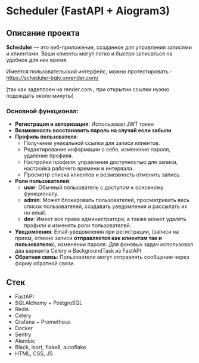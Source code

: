 # Scheduler (FastAPI + Aiogram3)


## Описание проекта

**Scheduler** — это веб-приложение, созданное для управления записями и клиентами. 
Ваши клиенты могут легко и быстро записаться на удобное для них время.

Имеется пользовательский интерфейс, можно протестировать - https://scheduler-bgly.onrender.com/

(так как задеплоен на render.com , при открытии ссылки нужно подождать около минуты)

### Основной функционал:

- **Регистрация и авторизация**: Использовал JWT токен
- **Возможность восстановить пароль на случай если забыли**
- **Профиль пользователя**:
  - Получение уникальной ссылки для записи клиентов.
  - Редактирование информации о себе, изменение пароля, удаление профиля.
  - Настройки профиля: управление доступностью для записи, настройка рабочего времени и интервала.
  - Просмотр списка клиентов и возможность отменить запись.
- **Роли пользователей**:
  - **user**: Обычный пользователь с доступом к основному функционалу.
  - **admin**: Может блокировать пользователей, просматривать весь список пользователей, создавать уведомления и рассылать их по email.
  - **dev**: Имеет все права администратора, а также может удалять профили и изменять роли пользователей.
- **Уведомления**: Email-уведомления при регистрации, (записи на прием, отмене записи **отправляется как клиентам так и пользователю**), изменении пароля.
  Для фоновых задач использовал два варианта Celery и BackgroundTask из FastAPI
- **Обратная связь**: Пользователи могут отправлять сообщения через форму обратной связи.

## Стек

- FastAPI
- SQLAlchemy + PostgreSQL
- Redis
- Celery
- Grafana + Prometheus
- Docker
- Sentry
- Alembic
- Black, isort, flake8, autoflake
- HTML, CSS, JS
